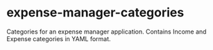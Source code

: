 # expense-manager-categories
Categories for an expense manager application. Contains Income and Expense categories in YAML format.
